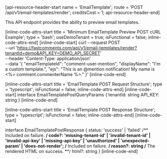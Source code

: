 [api-resource-header-start name = 'EmailTemplate'; route = 'POST /api/v1/email-templates/render'; creditsCost = 1; api-resource-header-end]

This API endpoint provides the ability to preview email templates.

[inline-code-attrs-start title = 'Minimum EmailTemplate Preview POST cURL Example'; type = 'bash'; useDemoTenant = true; isFunctional = false; inline-code-attrs-end]
[inline-code-start]
curl --request POST \
  --url 'https://fastcomments.com/api/v1/email-templates/render?tenantId=demo&API_KEY=DEMO_API_SECRET' \
  --header 'Content-Type: application/json' \
  --data '{
    "emailTemplateId": "comment-user-mention",
    "displayName": "I'm a custom template.",
    "ejs": "This is an @mention notification! My name is <%= comment.commenterName %>."
}'
[inline-code-end]

[inline-code-attrs-start title = 'EmailTemplate POST Request Structure'; type = 'typescript'; isFunctional = false; inline-code-attrs-end]
[inline-code-start]
interface EmailTemplatePostQueryParams {
    tenantId: string
    API_KEY: string
}
[inline-code-end]

[inline-code-attrs-start title = 'EmailTemplate POST Response Structure'; type = 'typescript'; isFunctional = false; inline-code-attrs-end]
[inline-code-start]

interface EmailTemplatePostResponse {
    status: 'success' | 'failed'
    /** Included on failure. **/
    code?: 'missing-tenant-id' | 'invalid-tenant-id' | 'invalid-api-key' | 'missing-api-key' | 'unauthorized' | 'unexpected-param' | 'does-not-render';
    /** Included on failure. **/
    reason?: string
    /** The rendered HTML on success. **/
    html?: string
}
[inline-code-end]
